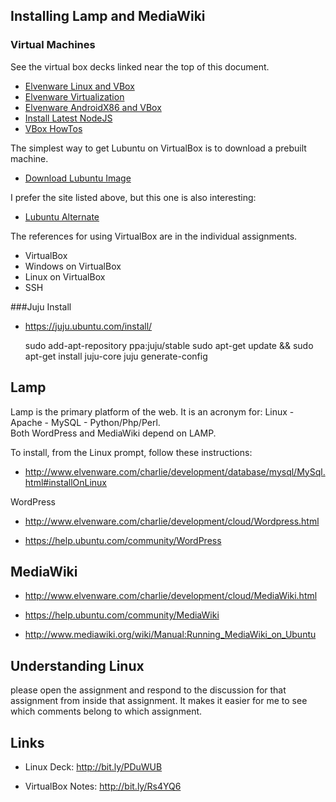 Installing Lamp and MediaWiki
-----------------------------

### Virtual Machines

See the virtual box decks linked near the top of this document.

- [Elvenware Linux and VBox](http://www.elvenware.com/charlie/os/linux/VirtualBox.html)
- [Elvenware Virtualization](http://www.elvenware.com/charlie/development/cloud/virtualization.html)
- [Elvenware AndroidX86 and VBox](http://www.elvenware.com/charlie/development/android/Androidx86.shtml)
- [Install Latest NodeJS](http://www.elvenware.com/charlie/development/web/JavaScript/NodeJs.html#node)
- [VBox HowTos](https://www.virtualbox.org/wiki/User_HOWTOS)

The simplest way to get Lubuntu on VirtualBox is to download a prebuilt
machine.

- [Download Lubuntu Image](http://virtualboximages.com/Lubuntu+VirtualBox+Virtual+Appliances)

I prefer the site listed above, but this one is also interesting:

- [Lubuntu Alternate](http://virtualboxes.org/images/lubuntu/)

The references for using VirtualBox are in the individual assignments.

-   VirtualBox
-   Windows on VirtualBox
-   Linux on VirtualBox
-   SSH


###Juju Install

- <https://juju.ubuntu.com/install/>

	sudo add-apt-repository ppa:juju/stable
	sudo apt-get update && sudo apt-get install juju-core
	juju generate-config

Lamp
----

Lamp is the primary platform of the web. It is an acronym for: Linux - Apache -
MySQL - Python/Php/Perl. Both WordPress and MediaWiki depend on LAMP.

To install, from the Linux prompt, follow these instructions:

-   <http://www.elvenware.com/charlie/development/database/mysql/MySql.html#installOnLinux>

WordPress

-   <http://www.elvenware.com/charlie/development/cloud/Wordpress.html>

-   <https://help.ubuntu.com/community/WordPress>

MediaWiki
---------

-   <http://www.elvenware.com/charlie/development/cloud/MediaWiki.html>

-   <https://help.ubuntu.com/community/MediaWiki>

-   <http://www.mediawiki.org/wiki/Manual:Running_MediaWiki_on_Ubuntu>

Understanding Linux
-------------------

please open the assignment and respond to the discussion for that assignment
from inside that assignment. It makes it easier for me to see which comments
belong to which assignment.

Links
-----

-   Linux Deck: <http://bit.ly/PDuWUB>

-   VirtualBox Notes: <http://bit.ly/Rs4YQ6>
